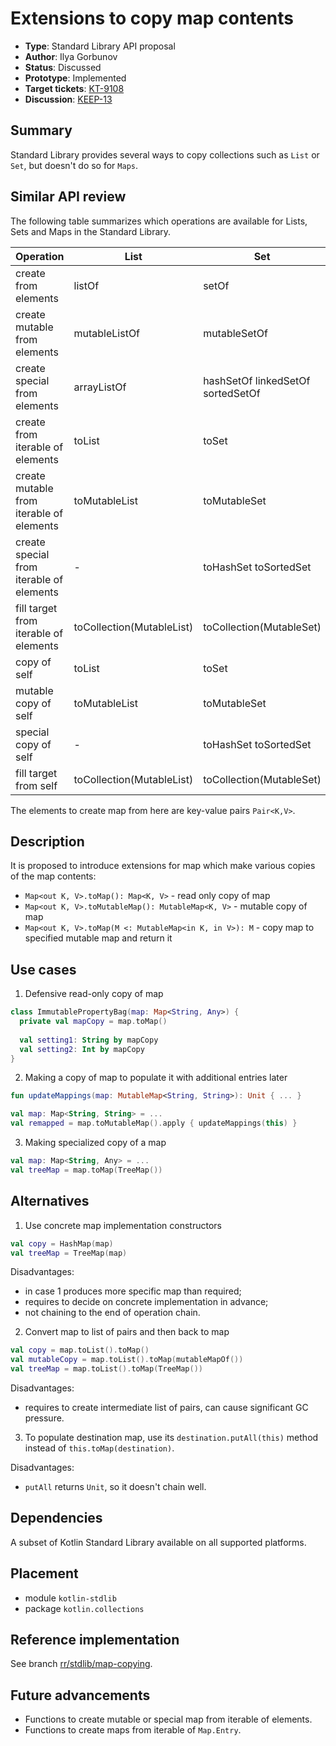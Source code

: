 # Extensions to copy map contents

* **Type**: Standard Library API proposal
* **Author**: Ilya Gorbunov
* **Status**: Discussed
* **Prototype**: Implemented
* **Target tickets**: [KT-9108](https://youtrack.jetbrains.com/issue/KT-9108)
* **Discussion**: [KEEP-13](https://github.com/Kotlin/KEEP/issues/13)

## Summary

Standard Library provides several ways to copy collections such as `List` or `Set`, but doesn't do so for `Maps`.

## Similar API review

The following table summarizes which operations are available for Lists, Sets and Maps in the Standard Library.

| Operation            | List    | Set      | Map     |
| -------------------- | ------- | -------- | ------- |
| create from elements | listOf |	setOf |	mapOf |
| create mutable from elements |	mutableListOf |	mutableSetOf |	mutableMapOf |
| create special from elements |	arrayListOf |	 hashSetOf linkedSetOf sortedSetOf | hashMapOf linkedMapOf sortedMapOf  |
| create from iterable of elements	| toList | toSet	| toMap |
| create mutable from iterable of elements | toMutableList | toMutableSet	| - |
| create special from iterable of elements | 	- |	toHashSet toSortedSet	| - |
| fill target from iterable of elements |	toCollection(MutableList) | toCollection(MutableSet) | toMap(MutableMap) |
| copy of self |	toList |	toSet	| - |
| mutable copy of self |	toMutableList	| toMutableSet | - |
| special copy of self |	- |	toHashSet toSortedSet |	toSortedMap |
| fill target from self |	toCollection(MutableList)	| toCollection(MutableSet) |	- |

The elements to create map from here are key-value pairs `Pair<K,V>`.

## Description

It is proposed to introduce extensions for map which make various copies of the map contents:
- `Map<out K, V>.toMap(): Map<K, V>` - read only copy of map
- `Map<out K, V>.toMutableMap(): MutableMap<K, V>` - mutable copy of map
- `Map<out K, V>.toMap(M <: MutableMap<in K, in V>): M` - copy map to specified mutable map and return it

## Use cases

1. Defensive read-only copy of map
  ```kotlin
  class ImmutablePropertyBag(map: Map<String, Any>) {
    private val mapCopy = map.toMap()
    
    val setting1: String by mapCopy
    val setting2: Int by mapCopy
  }
  ```
2. Making a copy of map to populate it with additional entries later
  ```kotlin
  fun updateMappings(map: MutableMap<String, String>): Unit { ... }
  
  val map: Map<String, String> = ...
  val remapped = map.toMutableMap().apply { updateMappings(this) }
  ```

3. Making specialized copy of a map
  ```kotlin
  val map: Map<String, Any> = ...
  val treeMap = map.toMap(TreeMap())
  ```

## Alternatives

1. Use concrete map implementation constructors
  ```kotlin
  val copy = HashMap(map)
  val treeMap = TreeMap(map)
  ```
  
  Disadvantages:
  
  - in case 1 produces more specific map than required;
  - requires to decide on concrete implementation in advance;
  - not chaining to the end of operation chain.

2. Convert map to list of pairs and then back to map
  ```kotlin
  val copy = map.toList().toMap()
  val mutableCopy = map.toList().toMap(mutableMapOf())
  val treeMap = map.toList().toMap(TreeMap())
  ```
  
  Disadvantages: 
  
  - requires to create intermediate list of pairs, can cause significant GC pressure.

3. To populate destination map, use its `destination.putAll(this)` method instead of `this.toMap(destination)`.

  Disadvantages:

  - `putAll` returns `Unit`, so it doesn't chain well.

## Dependencies

A subset of Kotlin Standard Library available on all supported platforms.

## Placement

- module `kotlin-stdlib`
- package `kotlin.collections`

## Reference implementation

See branch [rr/stdlib/map-copying](https://github.com/JetBrains/kotlin/compare/rr/stdlib/map-copying).

## Future advancements

- Functions to create mutable or special map from iterable of elements. 
- Functions to create maps from iterable of `Map.Entry`.
